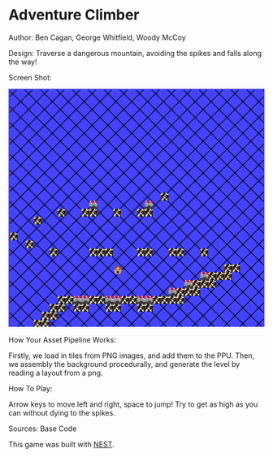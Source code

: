 # Adventure Climber

Author: Ben Cagan, George Whitfield, Woody McCoy

Design: Traverse a dangerous mountain, avoiding the spikes and falls along the way!

Screen Shot:

![Screen Shot](screenshot3.png)

How Your Asset Pipeline Works:

Firstly, we load in tiles from PNG images, and add them to the PPU. Then, we assembly the background procedurally, and generate the level by reading a layout from a png.

How To Play:

Arrow keys to move left and right, space to jump! Try to get as high as you can without dying to the spikes.

Sources: Base Code


This game was built with [NEST](NEST.md).

